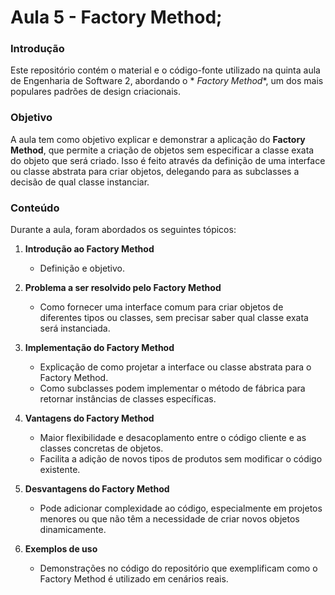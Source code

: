 # Aula 5 - Factory Method;

### Introdução

Este repositório contém o material e o código-fonte utilizado na quinta aula de Engenharia de Software 2, abordando o *
*Factory Method**, um dos mais populares padrões de design criacionais.

### Objetivo

A aula tem como objetivo explicar e demonstrar a aplicação do **Factory Method**, que permite a criação de objetos sem
especificar a classe exata do objeto que será criado. Isso é feito através da definição de uma interface ou classe
abstrata para criar objetos, delegando para as subclasses a decisão de qual classe instanciar.

### Conteúdo

Durante a aula, foram abordados os seguintes tópicos:

1. **Introdução ao Factory Method**
    - Definição e objetivo.

2. **Problema a ser resolvido pelo Factory Method**
    - Como fornecer uma interface comum para criar objetos de diferentes tipos ou classes, sem precisar saber qual
      classe exata será instanciada.

3. **Implementação do Factory Method**
    - Explicação de como projetar a interface ou classe abstrata para o Factory Method.
    - Como subclasses podem implementar o método de fábrica para retornar instâncias de classes específicas.

4. **Vantagens do Factory Method**
    - Maior flexibilidade e desacoplamento entre o código cliente e as classes concretas de objetos.
    - Facilita a adição de novos tipos de produtos sem modificar o código existente.

5. **Desvantagens do Factory Method**
    - Pode adicionar complexidade ao código, especialmente em projetos menores ou que não têm a necessidade de criar
      novos objetos dinamicamente.

6. **Exemplos de uso**
    - Demonstrações no código do repositório que exemplificam como o Factory Method é utilizado em cenários reais.
